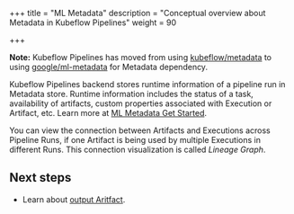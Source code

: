 +++
title = "ML Metadata"
description = "Conceptual overview about Metadata in Kubeflow Pipelines"
weight = 90
                    
+++

**Note:** Kubeflow Pipelines has moved from using [kubeflow/metadata](https://github.com/kubeflow/metadata)
to using [google/ml-metadata](https://github.com/google/ml-metadata) for Metadata dependency.

Kubeflow Pipelines backend stores runtime information of a pipeline run in Metadata store.
Runtime information includes the status of a task, availability of artifacts, custom properties associated
with Execution or Artifact, etc. Learn more at [ML Metadata Get Started](https://github.com/google/ml-metadata/blob/master/g3doc/get_started.md).

You can view the connection between Artifacts and Executions across Pipeline Runs, if 
one Artifact is being used by multiple Executions in different Runs. This connection visualization
is called *Lineage Graph*.

## Next steps

* Learn about [output Aritfact](/docs/components/pipelines/concepts/output-artifact).
